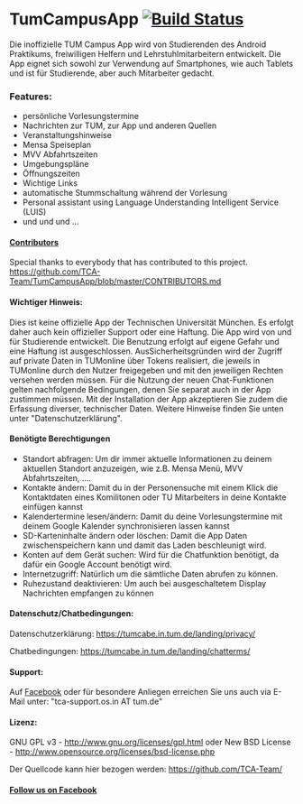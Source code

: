 # TumCampusApp [![Build Status](https://build.wdkk.de/job/TumCampusApp/badge/icon)](https://build.wdkk.de/job/TumCampusApp/) 
Die inoffizielle TUM Campus App wird von Studierenden des Android Praktikums, freiwilligen Helfern und Lehrstuhlmitarbeitern entwickelt. Die App eignet sich sowohl zur Verwendung auf Smartphones, wie auch Tablets und ist für Studierende, aber auch Mitarbeiter gedacht.

### Features:
- persönliche Vorlesungstermine
- Nachrichten zur TUM, zur App und anderen Quellen
- Veranstaltungshinweise
- Mensa Speiseplan
- MVV Abfahrtszeiten
- Umgebungspläne
- Öffnungszeiten
- Wichtige Links
- automatische Stummschaltung während der Vorlesung
- Personal assistant using Language Understanding Intelligent Service (LUIS)
- und und und ...

#### [Contributors](https://github.com/TCA-Team/TumCampusApp/blob/master/CONTRIBUTORS.md)
Special thanks to everybody that has contributed to this project. https://github.com/TCA-Team/TumCampusApp/blob/master/CONTRIBUTORS.md

#### Wichtiger Hinweis:
Dies ist keine offizielle App der Technischen Universität München. Es erfolgt daher auch kein offizieller Support oder eine Haftung. Die App wird von und für Studierende entwickelt. Die Benutzung erfolgt auf eigene Gefahr und eine Haftung ist ausgeschlossen. AusSicherheitsgründen wird der Zugriff auf private Daten in TUMonline über Tokens realisiert, die jeweils in TUMonline durch den Nutzer freigegeben und mit den jeweiligen Rechten versehen werden müssen. Für die Nutzung der neuen Chat-Funktionen gelten nachfolgende Bedingungen, denen Sie separat auch in der App zustimmen müssen. Mit der Installation der App akzeptieren Sie zudem die Erfassung diverser, technischer Daten. Weitere Hinweise finden Sie unten unter "Datenschutzerklärung".

#### Benötigte Berechtigungen
+ Standort abfragen: Um dir immer aktuelle Informationen zu deinem aktuellen Standort anzuzeigen, wie z.B. Mensa Menü, MVV Abfahrtszeiten, ....
+ Kontakte ändern: Damit du in der Personensuche mit einem Klick die Kontaktdaten eines Komilitonen oder TU Mitarbeiters in deine Kontakte einfügen kannst
+ Kalendertermine lesen/ändern: Damit du deine Vorlesungstermine mit deinem Google Kalender synchronisieren lassen kannst
+ SD-Karteninhalte ändern oder löschen: Damit die App Daten zwischenspeichern kann und damit das Laden beschleunigt wird.
+ Konten auf dem Gerät suchen: Wird für die Chatfunktion benötigt, da dafür ein Google Account benötigt wird.
+ Internetzugriff: Natürlich um die sämtliche Daten abrufen zu können.
+ Ruhezustand deaktivieren: Um auch bei ausgeschaltetem Display Nachrichten empfangen zu können

#### Datenschutz/Chatbedingungen:
Datenschutzerklärung: https://tumcabe.in.tum.de/landing/privacy/

Chatbedingungen: https://tumcabe.in.tum.de/landing/chatterms/

#### Support:
Auf [Facebook](https://www.facebook.com/TUMCampus) oder für besondere Anliegen erreichen Sie uns auch via E-Mail unter: "tca-support.os.in AT tum.de"

#### Lizenz:
GNU GPL v3 - http://www.gnu.org/licenses/gpl.html
oder
New BSD License - http://www.opensource.org/licenses/bsd-license.php

Der Quellcode kann hier bezogen werden: https://github.com/TCA-Team/

#### [Follow us on Facebook](https://www.facebook.com/TUMCampus)

